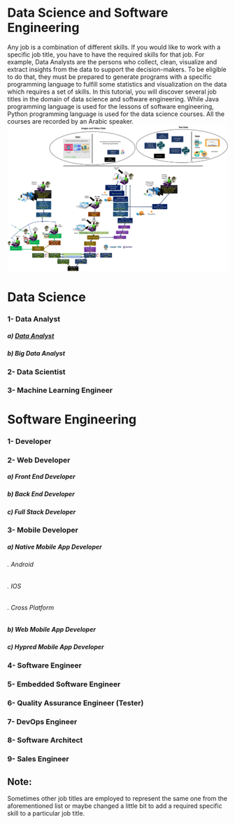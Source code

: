 # Data Science and Software Engineering
Any job is a combination of different skills. 
If you would like to work with a specific job title, you have to have the required skills for that job.
For example, Data Analysts are the persons who collect, clean, visualize and extract insights from the data to support the decision-makers. To be eligible to do that, they must be prepared to generate programs with a specific programming language to fulfill some statistics and visualization on the data which requires a set of skills.
In this tutorial, you will discover several job titles in the domain of data science and software engineering. While Java programming language is used for the lessons of software engineering, Python programming language is used for the data science courses. All the courses are recorded by an Arabic speaker.
![Image of Tracks](images/tracks.jpg)
# Data Science
### 1- Data Analyst
##### a) [Data Analyst](https://github.com/aorogat/Data-Science-and-Software-Engineering/tree/master/Data%20Analyst)
##### b) Big Data Analyst
### 2- Data Scientist
### 3- Machine Learning Engineer

# Software Engineering 
### 1- Developer
### 2- Web Developer
##### a) Front End Developer
##### b) Back End Developer
##### c) Full Stack Developer
### 3- Mobile Developer
##### a) Native Mobile App Developer
###### . Android
###### . IOS
###### . Cross Platform
##### b) Web Mobile App Developer
##### c) Hypred Mobile App Developer
### 4- Software Engineer 
### 5- Embedded Software Engineer 
### 6- Quality Assurance Engineer (Tester)
### 7- DevOps Engineer
### 8- Software Architect
### 9- Sales Engineer
## Note:
Sometimes other job titles are employed to represent the same one from the aforementioned list or maybe changed a little bit to add a required specific skill to a particular job title.
